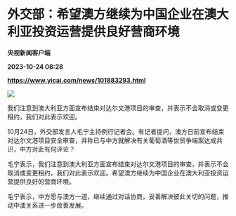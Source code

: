 # 外交部：希望澳方继续为中国企业在澳大利亚投资运营提供良好营商环境
**央视新闻客户端**

**2023-10-24 08:28**

**https://www.yicai.com/news/101883293.html**

![](https://imgcdn.yicai.com/uppics/slides/2023/10/b9c916f151cda7e9ae26cd6da0fb5c87.jpg)

我们注意到澳大利亚方面宣布结束对达尔文港项目的审查，并表示不会取消或变更租约，我们对此表示欢迎。

10月24日，外交部发言人毛宁主持例行记者会。有记者提问，澳方日前宣布结束对达尔文港项目安全审查，并称已与中方就解决有关葡萄酒等世贸争端案达成共识，中方对此有何评论？

毛宁表示，我们注意到澳大利亚方面宣布结束对达尔文港项目的审查，并表示不会取消或变更租约，我们对此表示欢迎。希望澳方继续为中国企业在澳大利亚投资运营提供良好的营商环境。

毛宁表示，中方愿与澳方一道，继续通过对话协商，妥善解决彼此关切的问题，推动中澳关系进一步改善发展。